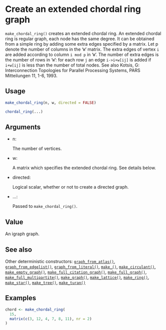 # Create an extended chordal ring graph

`make_chordal_ring()` creates an extended chordal ring. An extended
chordal ring is regular graph, each node has the same degree. It can be
obtained from a simple ring by adding some extra edges specified by a
matrix. Let p denote the number of columns in the ‘`W`’ matrix. The
extra edges of vertex `i` are added according to column `i mod p` in
‘`W`’. The number of extra edges is the number of rows in ‘`W`’: for
each row `j` an edge `i->i+w[ij]` is added if `i+w[ij]` is less than the
number of total nodes. See also Kotsis, G: Interconnection Topologies
for Parallel Processing Systems, PARS Mitteilungen 11, 1-6, 1993.

## Usage

``` r
make_chordal_ring(n, w, directed = FALSE)

chordal_ring(...)
```

## Arguments

- n:

  The number of vertices.

- w:

  A matrix which specifies the extended chordal ring. See details below.

- directed:

  Logical scalar, whether or not to create a directed graph.

- ...:

  Passed to `make_chordal_ring()`.

## Value

An igraph graph.

## See also

Other deterministic constructors:
[`graph_from_atlas()`](https://r.igraph.org/reference/graph_from_atlas.md),
[`graph_from_edgelist()`](https://r.igraph.org/reference/graph_from_edgelist.md),
[`graph_from_literal()`](https://r.igraph.org/reference/graph_from_literal.md),
[`make_()`](https://r.igraph.org/reference/make_.md),
[`make_circulant()`](https://r.igraph.org/reference/make_circulant.md),
[`make_empty_graph()`](https://r.igraph.org/reference/make_empty_graph.md),
[`make_full_citation_graph()`](https://r.igraph.org/reference/make_full_citation_graph.md),
[`make_full_graph()`](https://r.igraph.org/reference/make_full_graph.md),
[`make_full_multipartite()`](https://r.igraph.org/reference/make_full_multipartite.md),
[`make_graph()`](https://r.igraph.org/reference/make_graph.md),
[`make_lattice()`](https://r.igraph.org/reference/make_lattice.md),
[`make_ring()`](https://r.igraph.org/reference/make_ring.md),
[`make_star()`](https://r.igraph.org/reference/make_star.md),
[`make_tree()`](https://r.igraph.org/reference/make_tree.md),
[`make_turan()`](https://r.igraph.org/reference/make_turan.md)

## Examples

``` r
chord <- make_chordal_ring(
  15,
  matrix(c(3, 12, 4, 7, 8, 11), nr = 2)
)
```
